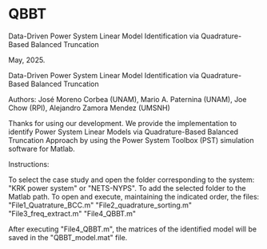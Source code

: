 # QBBT
Data-Driven Power System Linear Model Identification via Quadrature-Based Balanced Truncation

May, 2025.

Data-Driven Power System Linear Model Identification via Quadrature-Based Balanced Truncation

Authors: José Moreno Corbea (UNAM), Mario A. Paternina (UNAM), Joe Chow (RPI), Alejandro Zamora Mendez (UMSNH)


Thanks for using our development. We provide the implementation to identify Power System Linear Models via Quadrature-Based Balanced Truncation Approach by using the Power System Toolbox (PST) simulation software for Matlab.

Instructions:

To select the case study and open the folder corresponding to the system: "KRK power system" or "NETS-NYPS".
To add the selected folder to the Matlab path.
To open and execute, maintaining the indicated order, the files:
"File1_Quatrature_BCC.m"
"File2_quadrature_sorting.m"
"File3_freq_extract.m"
"File4_QBBT.m"

After executing "File4_QBBT.m", the matrices of the identified model will be saved in the "QBBT_model.mat" file.
